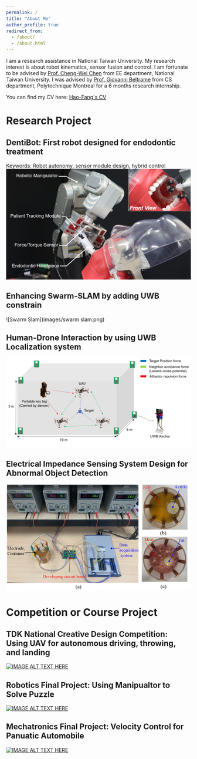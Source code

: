 ```yaml
---
permalink: /
title: "About Me"
author_profile: true
redirect_from: 
  - /about/
  - /about.html
---
```

I am a research assistance in National Taiwan University. My research interest is about robot kinematics, sensor fusion and control. I am fortunate to be advised by [Prof. Cheng-Wei Chen](https://cwchenee.wixsite.com/nasa-ntuee) from EE department, National Taiwan University. I was advised by [Prof. Giovanni Beltrame](https://mistlab.ca/) from CS department, Polytechnique Montreal for a 6 months research internship.  

You can find my CV here: [Hao-Fang's CV](https://github.com/HaoFangHowFun/howardcheng.github.io/blob/24aaea354ce38f4e01d8349d688d2b9e7c88f17e/assets/Hao_Fang_Cheng_CV_for_PHD_Application.pdf)

# Research Project

## DentiBot: First robot designed for endodontic treatment
Keywords: Robot autonomy, sensor module design, hybrid control 
![DentiBot](images/dentibot.png)

## Enhancing Swarm-SLAM by adding UWB constrain
![Swarm Slam](images/swarm slam.png)

## Human-Drone Interaction by using UWB Localization system 
![human_drone](images/human-drone-interaction.png)
## Electrical Impedance Sensing System Design for Abnormal Object Detection
![EIT](images/EIT.png)

# Competition or Course Project

## TDK National Creative Design Competition: Using UAV for autonomous driving, throwing, and landing
[![IMAGE ALT TEXT HERE](https://img.youtube.com/vi/48ojjCHAxoY/0.jpg)](https://www.youtube.com/watch?v=48ojjCHAxoY)
## Robotics Final Project: Using Manipualtor to Solve Puzzle 
[![IMAGE ALT TEXT HERE](https://img.youtube.com/vi/C8wDrQi4jkE/0.jpg)](https://www.youtube.com/watch?v=C8wDrQi4jkE)
## Mechatronics Final Project: Velocity Control for Panuatic Automobile
[![IMAGE ALT TEXT HERE](https://img.youtube.com/vi/jzHP1wdxl_o/0.jpg)](https://www.youtube.com/watch?v=jzHP1wdxl_o)


